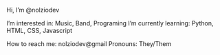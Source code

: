 Hi, I’m @nolziodev

I’m interested in: Music, Band, Programing
I’m currently learning: Python, HTML, CSS, Javascript

How to reach me: nolziodev@gmail
Pronouns: They/Them

<!---
nolziodev/nolziodev is a ✨ special ✨ repository because its `README.md` (this file) appears on your GitHub profile.
You can click the Preview link to take a look at your changes.
--->
